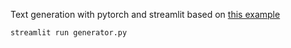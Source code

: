 Text generation with pytorch and streamlit based on [this example](https://github.com/huggingface/transformers/blob/master/examples/run_generation.py)

```
streamlit run generator.py
```
